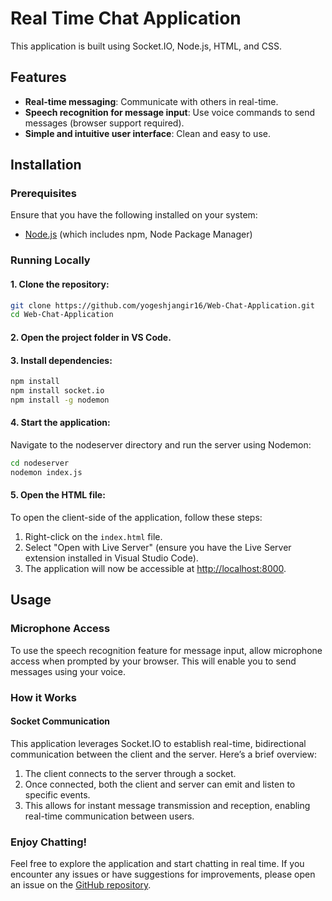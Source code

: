 # Real Time Chat Application
This application is built using Socket.IO, Node.js, HTML, and CSS.

## Features

- **Real-time messaging**: Communicate with others in real-time.
- **Speech recognition for message input**: Use voice commands to send messages (browser support required).
- **Simple and intuitive user interface**: Clean and easy to use.

## Installation

### Prerequisites

Ensure that you have the following installed on your system:

- [Node.js](https://nodejs.org/) (which includes npm, Node Package Manager)
  
### Running Locally

#### 1. Clone the repository:

```bash
git clone https://github.com/yogeshjangir16/Web-Chat-Application.git
cd Web-Chat-Application
```

#### 2. Open the project folder in VS Code.
#### 3. Install dependencies:
```bash
npm install
npm install socket.io
npm install -g nodemon
```
#### 4. Start the application:
Navigate to the nodeserver directory and run the server using Nodemon:
```bash
cd nodeserver
nodemon index.js
```
#### 5. Open the HTML file:

To open the client-side of the application, follow these steps:

1. Right-click on the `index.html` file.
2. Select "Open with Live Server" (ensure you have the Live Server extension installed in Visual Studio Code).
3. The application will now be accessible at [http://localhost:8000](http://localhost:8000).

## Usage

### Microphone Access

To use the speech recognition feature for message input, allow microphone access when prompted by your browser. This will enable you to send messages using your voice.

### How it Works

#### Socket Communication

This application leverages Socket.IO to establish real-time, bidirectional communication between the client and the server. Here’s a brief overview:

1. The client connects to the server through a socket.
2. Once connected, both the client and server can emit and listen to specific events.
3. This allows for instant message transmission and reception, enabling real-time communication between users.

### Enjoy Chatting!

Feel free to explore the application and start chatting in real time. If you encounter any issues or have suggestions for improvements, please open an issue on the [GitHub repository](https://github.com/yogeshjangir16/Web-Chat-Application/issues).



